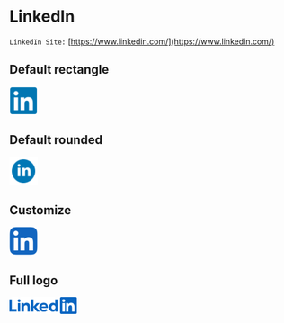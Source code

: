 # LinkedIn

<code>LinkedIn Site:</code> [https://www.linkedin.com/](https://www.linkedin.com/)

## Default rectangle
<img src="./default-rect-24x24.svg" width="50px"/>

## Default rounded
<img src="./default-rounded-24x24.svg" width="50px"/>

## Customize
<img src="./custom-32x32.svg" width="50px"/>

## Full logo
<img src="./default-full-logo-24x24.svg" width="120px"/>